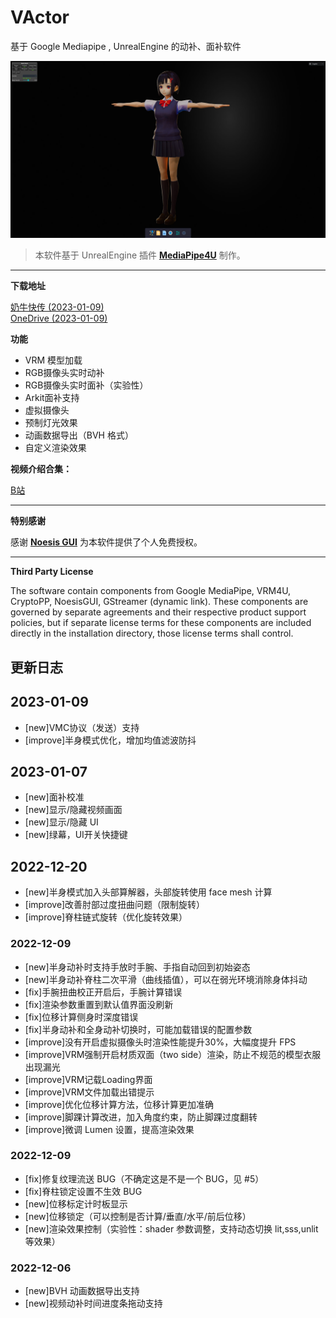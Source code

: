 # VActor 

基于 Google Mediapipe , UnrealEngine 的动补、面补软件   


![screen](./images/screen_snapshot.jpg "screen")

> 本软件基于 UnrealEngine 插件 **[MediaPipe4U](https://github.com/endink/Mediapipe4u-plugin)** 制作。
---

**下载地址**

[奶牛快传 (2023-01-09)](https://cowtransfer.com/s/a9ad5d176c674c)   
[OneDrive (2023-01-09)](https://1drv.ms/u/s!AkmROUeQfSBjzX1H4T6l8vdU_Vfv?e=dftUKE)


**功能**

- VRM 模型加载
- RGB摄像头实时动补
- RGB摄像头实时面补（实验性）
- Arkit面补支持
- 虚拟摄像头
- 预制灯光效果
- 动画数据导出（BVH 格式）
- 自定义渲染效果

**视频介绍合集：**

[B站](https://space.bilibili.com/481665211/channel/collectiondetail?sid=810148)

---   
**特别感谢**

感谢 **[Noesis GUI](https://www.noesisengine.com/)** 为本软件提供了个人免费授权。

---   
**Third Party License**

The software contain components from Google MediaPipe, VRM4U, CryptoPP, NoesisGUI, GStreamer (dynamic link). These components are governed by separate agreements and their respective product support policies, but if separate license terms for these components are included directly in the installation directory, those license terms shall control.

## 更新日志
## 2023-01-09
- [new]VMC协议（发送）支持
- [improve]半身模式优化，增加均值滤波防抖

## 2023-01-07
- [new]面补校准
- [new]显示/隐藏视频画面
- [new]显示/隐藏 UI
- [new]绿幕，UI开关快捷键

## 2022-12-20
- [new]半身模式加入头部算解器，头部旋转使用 face mesh 计算
- [improve]改善肘部过度扭曲问题（限制旋转）
- [improve]脊柱链式旋转（优化旋转效果）

### 2022-12-09
- [new]半身动补时支持手放时手腕、手指自动回到初始姿态
- [new]半身动补脊柱二次平滑（曲线插值），可以在弱光环境消除身体抖动
- [fix]手腕扭曲校正开启后，手腕计算错误
- [fix]渲染参数重置到默认值界面没刷新
- [fix]位移计算侧身时深度错误
- [fix]半身动补和全身动补切换时，可能加载错误的配置参数
- [improve]没有开启虚拟摄像头时渲染性能提升30%，大幅度提升 FPS
- [improve]VRM强制开启材质双面（two side）渲染，防止不规范的模型衣服出现漏光
- [improve]VRM记载Loading界面
- [improve]VRM文件加载出错提示
- [improve]优化位移计算方法，位移计算更加准确
- [improve]脚踝计算改进，加入角度约束，防止脚踝过度翻转
- [improve]微调 Lumen 设置，提高渲染效果

### 2022-12-09
- [fix]修复纹理流送 BUG（不确定这是不是一个 BUG，见 #5）
- [fix]脊柱锁定设置不生效 BUG
- [new]位移标定计时板显示
- [new]位移锁定（可以控制是否计算/垂直/水平/前后位移）
- [new]渲染效果控制（实验性：shader 参数调整，支持动态切换 lit,sss,unlit 等效果）

### 2022-12-06

- [new]BVH 动画数据导出支持
- [new]视频动补时间进度条拖动支持

